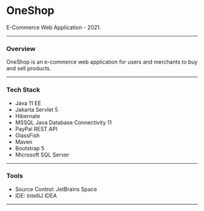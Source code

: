 # OneShop

E-Commerce Web Application - 2021.

---

### **Overview**
OneShop is an e-commerce web application for users and merchants to buy and sell products.

---

### **Tech Stack**
- Java 11 EE
- Jakarta Servlet 5
- Hibernate
- MSSQL Java Database Connectivity 11
- PayPal REST API
- GlassFish
- Maven
- Bootstrap 5
- Microsoft SQL Server

---

### **Tools**
- Source Control: JetBrains Space
- IDE: IntelliJ IDEA

---